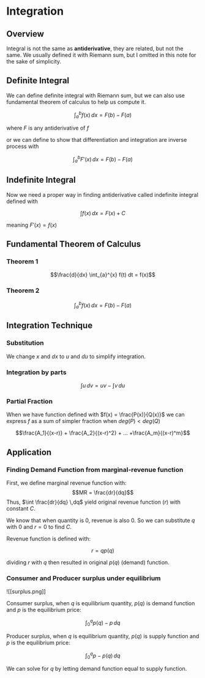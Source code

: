 # Integration

## Overview

Integral is not the same as **antiderivative**, they are related, but not the same. We usually defined it with Riemann sum, but I omitted in this note for the sake of simplicity.

## Definite Integral

We can define definite integral with Riemann sum, but we can also use fundamental theorem of calculus to help us compute it.

$$\int_{a}^{b} f(x) \,dx = F(b) - F(a)$$

where $F$ is any antiderivative of $f$

or we can define to show that differentiation and integration are inverse process with

$$\int_{a}^{b} F'(x) \,dx = F(b) - F(a)$$


## Indefinite Integral

Now we need a proper way in finding antiderivative called indefinite integral defined with

$$\int f(x) \,dx = F(x) + C$$ 

meaning $F'(x) = f(x)$

## Fundamental Theorem of Calculus
 
 ### Theorem 1 
$$\frac{d}{dx} \int_{a}^{x} f(t) dt = f(x)$$

### Theorem 2
$$\int_{a}^{b} f(x) \,dx = F(b) - F(a)$$

## Integration Technique

### Substitution

We change $x$ and $dx$ to $u$ and $du$ to simplify integration.

### Integration by parts

$$\int u \,dv = uv - \int v \,du$$

### Partial Fraction

When we have function defined with $f(x) = \frac{P(x)}{Q(x)}$ we can express $f$ as a sum of simpler fraction when $deg(P) < deg(Q)$

$$\frac{A_1}{(x-r)} + \frac{A_2}{(x-r)^2} + ... +\frac{A_m}{(x-r)^m}$$ 

## Application

### Finding Demand Function from marginal-revenue function

First, we define marginal revenue function with:
$$MR = \frac{dr}{dq}$$ 
Thus, $\int \frac{dr}{dq} \,dq$ yield original revenue function ($r$) with constant $C$. 

We know that when quantity is 0, revenue is also 0. So we can substitute $q$ with $0$ and $r = 0$ to find $C$.

Revenue function is defined with:

$$r = qp(q)$$

dividing $r$ with $q$ then resulted in original $p(q)$ (demand) function.

### Consumer and Producer surplus under equilibrium

![[surplus.png]]

Consumer surplus, when $q$ is equilibrium quantity, $p(q)$ is demand function and $p$ is the equilibrium price:

$$\int_{0}^{q} p(q) - p \,dq$$

Producer surplus, when $q$ is equilibrium quantity, $p(q)$ is supply function and $p$ is the equilibrium price:

$$\int_{0}^{q} p - p(q) \,dq$$

We can solve for $q$ by letting demand function equal to supply function.